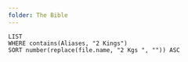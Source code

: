 ```yaml
---
folder: The Bible
---
```


```dataview
LIST 
WHERE contains(Aliases, "2 Kings")
SORT number(replace(file.name, "2 Kgs ", "")) ASC
```
 
